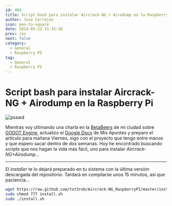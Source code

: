 ```yaml
---
id: 404
title: Script bash para instalar Aircrack-NG + Airodump en la Raspberry Pi
author: Jose Cerrejon
icon: pen-to-square
date: 2014-05-22 11:35:18
prev: /es
next: false
category:
  - General
  - Raspberry PI
tag:
  - General
  - Raspberry PI
---
```


# Script bash para instalar Aircrack-NG + Airodump en la Raspberry Pi

![psswd](/images/passwd_02.jpg)

Mientras voy ultimando una charla en la [BetaBeers](http://betabeers.com/event/vi-betabeers-huelva-1892/) de mi ciudad sobre [GODOT Engine](http://www.godotengine.org/), actualizo el [Google Docs](http://goo.gl/Iwhbq) de Mis Apuntes y preparo el artículo para mañana Viernes, sigo con el proyecto que tengo entre manos y que espero sacar dentro de dos semanas. Hoy he encontrado buscando scripts que nos hagan la vida más fácil, uno para instalar *Aircrack-NG+Airodump*...

- - -
El *installer* te lo dejará preparado en tu sistema con la última versión descargada del repositorio. Tardará en compilarse unos 15 minutos, así que paciencia...

```bash
wget https://raw.github.com/txt3rob/Aircrack-NG_RaspberryPI/master/install.sh
sudo chmod 777 install.sh
sudo ./install.sh
```